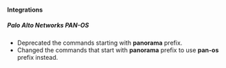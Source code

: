 
#### Integrations
##### Palo Alto Networks PAN-OS
- Deprecated the commands starting with **panorama** prefix.
- Changed the commands that start with **panorama** prefix to use **pan-os** prefix instead.
